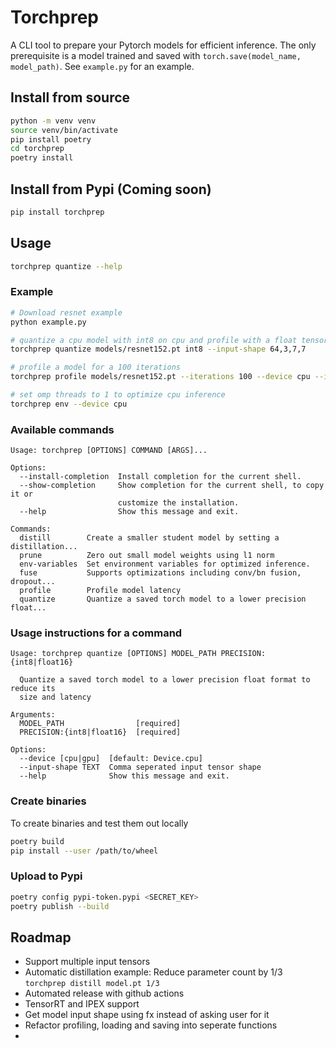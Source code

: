 # Torchprep

A CLI tool to prepare your Pytorch models for efficient inference. The only prerequisite is a model trained and saved with `torch.save(model_name, model_path)`. See `example.py` for an example.

## Install from source


```sh
python -m venv venv
source venv/bin/activate
pip install poetry
cd torchprep
poetry install
```

## Install from Pypi (Coming soon)

```sh
pip install torchprep
```

## Usage

```sh
torchprep quantize --help
```

### Example

```sh
# Download resnet example
python example.py

# quantize a cpu model with int8 on cpu and profile with a float tensor of shape [64,3,7,7]
torchprep quantize models/resnet152.pt int8 --input-shape 64,3,7,7

# profile a model for a 100 iterations
torchprep profile models/resnet152.pt --iterations 100 --device cpu --input-shape 64,3,7,7

# set omp threads to 1 to optimize cpu inference
torchprep env --device cpu
```

### Available commands


```
Usage: torchprep [OPTIONS] COMMAND [ARGS]...

Options:
  --install-completion  Install completion for the current shell.
  --show-completion     Show completion for the current shell, to copy it or
                        customize the installation.
  --help                Show this message and exit.

Commands:
  distill        Create a smaller student model by setting a distillation...
  prune          Zero out small model weights using l1 norm
  env-variables  Set environment variables for optimized inference.
  fuse           Supports optimizations including conv/bn fusion, dropout...
  profile        Profile model latency 
  quantize       Quantize a saved torch model to a lower precision float...
```

### Usage instructions for a command

```
Usage: torchprep quantize [OPTIONS] MODEL_PATH PRECISION:{int8|float16}

  Quantize a saved torch model to a lower precision float format to reduce its
  size and latency

Arguments:
  MODEL_PATH                [required]
  PRECISION:{int8|float16}  [required]

Options:
  --device [cpu|gpu]  [default: Device.cpu]
  --input-shape TEXT  Comma seperated input tensor shape
  --help              Show this message and exit.
```

### Create binaries

To create binaries and test them out locally

```sh
poetry build
pip install --user /path/to/wheel
```

### Upload to Pypi

```sh
poetry config pypi-token.pypi <SECRET_KEY>
poetry publish --build
```

## Roadmap
* Support multiple input tensors
* Automatic distillation example: Reduce parameter count by 1/3 `torchprep distill model.pt 1/3`
* Automated release with github actions
* TensorRT and IPEX support
* Get model input shape using fx instead of asking user for it
* Refactor profiling, loading and saving into seperate functions
* 
